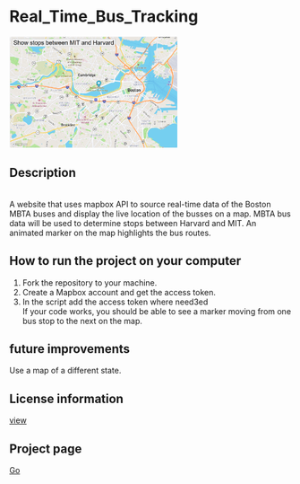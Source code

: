 # Real_Time_Bus_Tracking
<img src="bus_tracker_image.png" width = 300>

##  Description
<br> A website that uses mapbox API to source real-time data of the Boston MBTA buses and  display the live location of the busses on a map. 
MBTA bus data will be used to determine stops between Harvard and MIT.
An animated marker on the map highlights the bus routes.


## How to run the project on your computer
1. Fork the repository to your machine.
2. Create a Mapbox account and get the access token.
3. In the script add the access token where need3ed
<br>If your code works, you should be able to see a marker moving from one bus stop to the next on the map.

## future improvements
Use a map of a different state.

## License information
<a href="https://github.com/Shushu2023/Real_Time_Bus_Tracking/blob/main/LICENSE">view</a>

## Project page
<a href="http://shushu2023.github.io/Real_Time_Bus_Tracking">Go</a>


